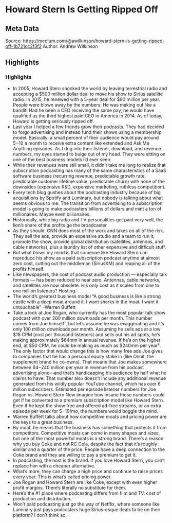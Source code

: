 # Howard Stern Is Getting Ripped Off

## Meta Data

Source:  https://medium.com/@awilkinson/howard-stern-is-getting-ripped-off-1b721cc2f3f2 
Author: Andrew Wilkinson

## Highlights

### Highlights

- In 2005, Howard Stern shocked the world by leaving terrestrial radio and accepting a $500 million dollar deal to move his show to Sirius satellite radio. In 2015, he renewed with a 5-year deal for $90 million per year.
  People were blown away by the numbers. He was making out like a bandit! Had he been a CEO receiving the same pay, he would have qualified as the third highest paid CEO in America in 2014.
  As of today, Howard is getting seriously ripped off.
- Last year I helped a few friends grow their podcasts. They had decided to forgo advertising and instead fund their shows using a membership model. Basically: a small percent of their audience would pay around $5-$10 a month to receive extra content like extended and Ask Me Anything episodes.
  As I dug into their listener, download, and revenue numbers, my eyes started to bulge out of my head. They were sitting on one of the best business models I’d ever seen.
- While their revenues were still small, it didn’t take me long to realize that subscription podcasting has many of the same characteristics of a SaaS software business (recurring revenue, predictable growth rate, predictable customer lifetime value, predictable churn) with none of the downsides (expensive R&D, expensive marketing, ruthless competition).
- Every tech blog gushes about the podcasting industry because of big acquisitions by Spotify and Luminary, but nobody is talking about what seems obvious to me:
  The transition from advertising to a subscription model is going to make podcasters billions of dollars and mint a ton of millionaires. Maybe even billionaires.
- Historically, while big radio and TV personalities get paid very well, the lion’s share of the profits go the broadcaster
- As they should. CNN does most of the work and takes on all of the risk. They sell the ads, provide an expensive studio and a team to run it, promote the show, provide global distribution (satellites, antennas, and cable networks), plus a laundry list of other expensive and difficult stuff.
- But what blows my mind is that someone like Howard Stern can reproduce his show as a paid subscription podcast anytime at almost zero cost, cutting out the middleman (SiriusXM) and reaping all of the profits himself.
- Like newspapers, the cost of podcast audio production — especially talk formats — has been reduced to near zero. Antennas, cable networks, and satellites are now obsolete. His only cost as it scales from one to one million listeners? Hosting.
- The world’s greatest business model
  “A good business is like a strong castle with a deep moat around it. I want sharks in the moat. I want it untouchable”
  –Warren Buffett
- Take a look at Joe Rogan, who currently has the most popular talk show podcast with over 200 million downloads per month. This number comes from Joe himself¹, but let’s assume he was exaggerating and it’s only 100 million downloads per month.
  Assuming he sells ads at a low $18 CPM (cost per thousand listeners) and sells out his ad spots, he’s making approximately $64mm in annual revenue. If he’s on the higher end, at $50 CPM, he could be making as much as $240mm per year². The only factor that would change this is how many free ads Joe gives to companies that he has a personal equity stake in (like Onnit, the supplement brand he co-owns).
  That means that Joe makes somewhere between $64-$240 million per year in revenue from his podcast advertising alone—and that’s handicapping his audience by half what he claims to have. That number also doesn’t include any additional revenue generated from his wildly popular YouTube channel, which has over 6 million subscribers.
  Estimated per episode listener numbers for Joe Rogan vs. Howard Stern
  Now imagine how insane those numbers could get if he converted to a premium subscription model like Howard Stern. Even if he kept the show free and offered ad-free streams, or an extra episode per week for $5-$10/mo, the numbers would boggle the mind.
- Warren Buffett talks about how competitive moats and pricing power are the keys to a great business.
- By moat, he means that the business has something that protects it from competitors. Competitive moats can come in many shapes and sizes, but one of the most powerful moats is a strong brand. There’s a reason why you buy Coke and not RC Cola, despite the fact that it’s roughly similar and a quarter of the price. People have a deep connection to the Coke brand and they are willing to pay a premium to get it.
- In podcasting, the host is the brand. If you love Howard Stern, you can’t replace him with a cheaper alternative.
- What’s more, they can charge a high price and continue to raise prices every year. This is what’s called pricing power.
- Joe Rogan and Howard Stern are like Coke, except with even higher profit margins. There’s literally no substitute for them.
- Here’s the #1 place where podcasting differs from film and TV: cost of production and distribution.
- Won’t paid podcasting just go the way of Netflix, where someone like Luminary just pays podcasters huge Sirius-esque deals to be on their platform?
  I don’t think so.
